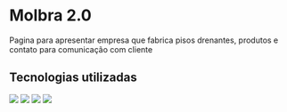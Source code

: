 <h1>Molbra 2.0</h1>
<p>Pagina para apresentar empresa que fabrica pisos drenantes, produtos e contato para comunicação com cliente</p>
<h2>Tecnologias utilizadas</h2>
<img src="https://img.shields.io/badge/HTML5-E34F26?style=for-the-badge&logo=html5&logoColor=white"/>
<img src="https://img.shields.io/badge/CSS-239120?&style=for-the-badge&logo=css3&logoColor=white"/>
<img src="https://img.shields.io/badge/JavaScript-F7DF1E?style=for-the-badge&logo=javascript&logoColor=black"/>
<img src="https://github.com/DanielTiozo/Molbra-2.0/blob/main/assets/pagina.gif">
